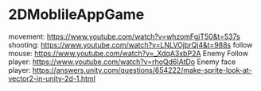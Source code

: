 # 2DMoblileAppGame
movement: https://www.youtube.com/watch?v=whzomFgjT50&t=537s
shooting: https://www.youtube.com/watch?v=LNLVOjbrQj4&t=988s
follow mouse: https://www.youtube.com/watch?v=_XdqA3xbP2A
Enemy Follow player: https://www.youtube.com/watch?v=rhoQd6IAtDo
Enemy face player: https://answers.unity.com/questions/654222/make-sprite-look-at-vector2-in-unity-2d-1.html
